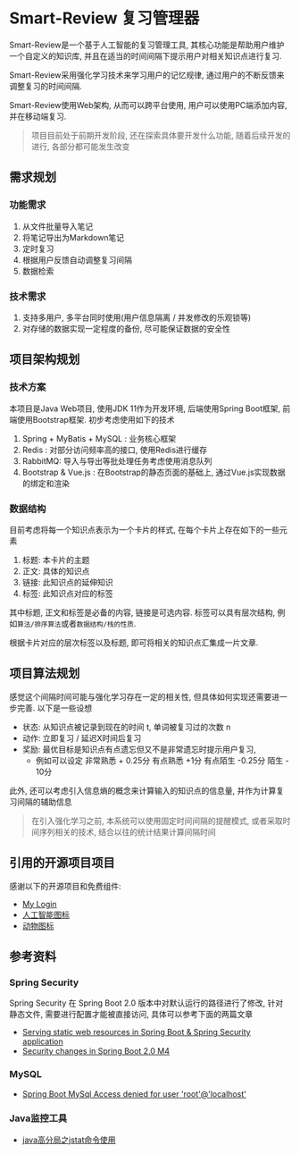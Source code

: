Smart-Review 复习管理器
========================

Smart-Review是一个基于人工智能的复习管理工具, 其核心功能是帮助用户维护一个自定义的知识库, 并且在适当的时间间隔下提示用户对相关知识点进行复习.

Smart-Review采用强化学习技术来学习用户的记忆规律, 通过用户的不断反馈来调整复习的时间间隔.

Smart-Review使用Web架构, 从而可以跨平台使用, 用户可以使用PC端添加内容, 并在移动端复习.

> 项目目前处于前期开发阶段, 还在探索具体要开发什么功能, 随着后续开发的进行, 各部分都可能发生改变 



需求规划
-----------

### 功能需求

1. 从文件批量导入笔记
2. 将笔记导出为Markdown笔记
3. 定时复习
4. 根据用户反馈自动调整复习间隔
5. 数据检索

### 技术需求

1. 支持多用户, 多平台同时使用(用户信息隔离 / 并发修改的乐观锁等)
2. 对存储的数据实现一定程度的备份, 尽可能保证数据的安全性

项目架构规划
------------

### 技术方案

本项目是Java Web项目, 使用JDK 11作为开发环境, 后端使用Spring Boot框架, 前端使用Bootstrap框架.  初步考虑使用如下的技术

1. Spring + MyBatis + MySQL : 业务核心框架
2. Redis : 对部分访问频率高的接口, 使用Redis进行缓存
3. RabbitMQ: 导入与导出等批处理任务考虑使用消息队列
4. Bootstrap & Vue.js : 在Bootstrap的静态页面的基础上, 通过Vue.js实现数据的绑定和渲染

### 数据结构

目前考虑将每一个知识点表示为一个卡片的样式, 在每个卡片上存在如下的一些元素

1. 标题: 本卡片的主题
2. 正文: 具体的知识点
3. 链接: 此知识点的延伸知识
4. 标签: 此知识点对应的标签

其中标题, 正文和标签是必备的内容, 链接是可选内容. 标签可以具有层次结构, 例如`算法/排序算法`或者`数据结构/栈的性质`. 

根据卡片对应的层次标签以及标题, 即可将相关的知识点汇集成一片文章.


项目算法规划
-------------

感觉这个间隔时间可能与强化学习存在一定的相关性, 但具体如何实现还需要进一步完善. 以下是一些设想

- 状态: 从知识点被记录到现在的时间 t, 单词被复习过的次数 n 
- 动作: 立即复习 / 延迟X时间后复习
- 奖励: 最优目标是知识点有点遗忘但又不是非常遗忘时提示用户复习,
    - 例如可以设定 非常熟悉 + 0.25分  有点熟悉 +1分  有点陌生 -0.25分 陌生 - 10分

此外, 还可以考虑引入信息熵的概念来计算输入的知识点的信息量, 并作为计算复习间隔的辅助信息

> 在引入强化学习之前, 本系统可以使用固定时间间隔的提醒模式, 或者采取时间序列相关的技术, 结合以往的统计结果计算间隔时间



引用的开源项目项目
-------------------

感谢以下的开源项目和免费组件: 

- [My Login](https://github.com/nauvalazhar/bootstrap-4-login-page)
- [人工智能图标](https://www.iconfont.cn/collections/detail?spm=a313x.7781069.0.da5a778a4&cid=8217)
- [动物图标](https://www.iconfont.cn/collections/detail?spm=a313x.7781069.0.da5a778a4&cid=25660)

参考资料
--------------------

### Spring Security

Spring Security 在 Spring Boot 2.0 版本中对默认运行的路径进行了修改, 
针对静态文件, 需要进行配置才能被直接访问, 具体可以参考下面的两篇文章

- [Serving static web resources in Spring Boot & Spring Security application](https://stackoverflow.com/a/49506180)
- [Security changes in Spring Boot 2.0 M4](https://spring.io/blog/2017/09/15/security-changes-in-spring-boot-2-0-m4)

### MySQL

- [Spring Boot MySql Access denied for user 'root'@'localhost'](https://stackoverflow.com/questions/58260870/spring-boot-mysql-access-denied-for-user-rootlocalhost)


###  Java监控工具

- [java高分局之jstat命令使用](https://blog.csdn.net/maosijunzi/article/details/46049117)
